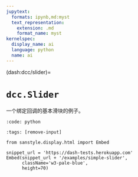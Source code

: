 ```yaml
---
jupytext:
  formats: ipynb,md:myst
  text_representation:
    extension: .md
    format_name: myst
kernelspec:
  display_name: ai
  language: python
  name: ai
---
```


(dash:dcc/slider)=
#  `dcc.Slider`

一个绑定回调的基本滑块的例子。

```{include} ../examples/simple_slider.py
:code: python
```

```{code-cell} ipython3
:tags: [remove-input]
        
from sanstyle.display.html import Embed

snippet_url = 'https://dash-tests.herokuapp.com'
Embed(snippet_url + '/examples/simple-slider',
      className='w3-pale-blue',
      height=70)
```